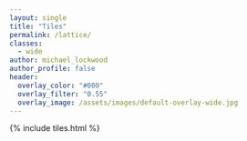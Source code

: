 ```yaml
---
layout: single
title: "Tiles"
permalink: /lattice/
classes: 
  - wide
author: michael_lockwood
author_profile: false
header:
  overlay_color: "#000"
  overlay_filter: "0.55"
  overlay_image: /assets/images/default-overlay-wide.jpg 
---
```


{% include tiles.html %}